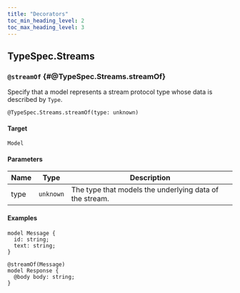 ```yaml
---
title: "Decorators"
toc_min_heading_level: 2
toc_max_heading_level: 3
---
```




## TypeSpec.Streams

### `@streamOf` {#@TypeSpec.Streams.streamOf}

Specify that a model represents a stream protocol type whose data is described
by `Type`.

```typespec
@TypeSpec.Streams.streamOf(type: unknown)
```

#### Target

`Model`

#### Parameters

| Name | Type      | Description                                             |
| ---- | --------- | ------------------------------------------------------- |
| type | `unknown` | The type that models the underlying data of the stream. |

#### Examples

```typespec
model Message {
  id: string;
  text: string;
}

@streamOf(Message)
model Response {
  @body body: string;
}
```
